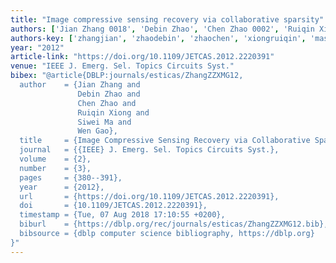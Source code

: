 ```yaml
---
title: "Image compressive sensing recovery via collaborative sparsity"
authors: ['Jian Zhang 0018', 'Debin Zhao', 'Chen Zhao 0002', 'Ruiqin Xiong', 'Siwei Ma', 'Wen Gao 0001']
authors-key: ['zhangjian', 'zhaodebin', 'zhaochen', 'xiongruiqin', 'masiwei', 'gaowen']
year: "2012"
article-link: "https://doi.org/10.1109/JETCAS.2012.2220391"
venue: "IEEE J. Emerg. Sel. Topics Circuits Syst."
bibex: "@article{DBLP:journals/esticas/ZhangZZXMG12,
  author    = {Jian Zhang and
               Debin Zhao and
               Chen Zhao and
               Ruiqin Xiong and
               Siwei Ma and
               Wen Gao},
  title     = {Image Compressive Sensing Recovery via Collaborative Sparsity},
  journal   = {{IEEE} J. Emerg. Sel. Topics Circuits Syst.},
  volume    = {2},
  number    = {3},
  pages     = {380--391},
  year      = {2012},
  url       = {https://doi.org/10.1109/JETCAS.2012.2220391},
  doi       = {10.1109/JETCAS.2012.2220391},
  timestamp = {Tue, 07 Aug 2018 17:10:55 +0200},
  biburl    = {https://dblp.org/rec/journals/esticas/ZhangZZXMG12.bib},
  bibsource = {dblp computer science bibliography, https://dblp.org}
}"
---
```

